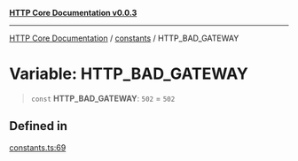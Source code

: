 [**HTTP Core Documentation v0.0.3**](../../README.md)

***

[HTTP Core Documentation](../../modules.md) / [constants](../README.md) / HTTP\_BAD\_GATEWAY

# Variable: HTTP\_BAD\_GATEWAY

> `const` **HTTP\_BAD\_GATEWAY**: `502` = `502`

## Defined in

[constants.ts:69](https://github.com/stonemjs/http-core/blob/33a82b77e98ade423889148c13f25ccd40b75c8a/src/constants.ts#L69)
